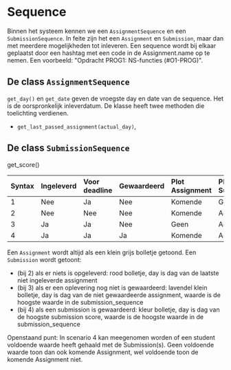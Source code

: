 # Sequence
Binnen het systeem kennen we een `AssignmentSequence` en een `SubmissionSequence`. In feite zijn het een `Assignment` en `Submission`, maar dan met meerdere mogelijkheden tot inleveren. Een sequence wordt bij elkaar geplaatst door een hashtag met een code in de Assignment.name op te nemen. Een voorbeeld: "Opdracht PROG1: NS-functies (#O1-PROG)".
## De class `AssignmentSequence`
`get_day()` en `get_date` geven de vroegste day en date van de sequence. Het is de oorspronkelijk inleverdatum.
De klasse heeft twee methoden die toelichting verdienen.
- `get_last_passed_assignment(actual_day)`, 
## De class `SubmissionSequence`
get_score()

| Syntax      | Ingeleverd  | Voor deadline | Gewaardeerd | Plot Assignment | Plot Submission |
| :---  | :---  | :---  | :---  | :---  | :---  |
| 1 | Nee | Ja  | Nee | Komende | Geen    |
| 2 | Nee | Nee | Nee | Komende | Actueel |
| 3 | Ja  | Ja  | Nee | Geen    | Actueel |
| 4 | Ja  | Ja  | Ja  | Komende | Actueel |

Een `Assignment` wordt altijd als een klein grijs bolletje getoond.
Een `Submission` wordt getoont:
- (bij 2) als er niets is opgeleverd: rood bolletje, day is dag van de laatste niet ingeleverde assignment
- (bij 3) als er een oplevering nog niet is gewaardeerd: lavendel klein bolletje, day is dag van de niet gewaardeerde assignment, waarde is de hoogste waarde in de submission_sequence
- (bij 4) als een submission is gewaardeerd: kleur bolletje, day is dag van de hoogste submission score, waarde is de hoogste waarde in de submission_sequence

Openstaand punt:
In scenario 4 kan meegenomen worden of een student voldoende waarde heeft gehaald met de Submission(s). Geen voldoende waarde toon dan ook komende Assignment, wel voldoende toon de komende Assignment niet.
